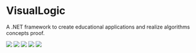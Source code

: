 # VisualLogic
A .NET framework to create educational applications and realize algorithms concepts proof.

[![](https://img.shields.io/nuget/dt/VisualLogic?color=purple&style=for-the-badge)](https://www.nuget.org/packages/VisualLogic/1.1.0)
[![](https://img.shields.io/github/license/Trevisharp/VisualLogic?color=purple&style=for-the-badge)](LICENSE)
[![](https://img.shields.io/github/last-commit/Trevisharp/VisualLogic?color=purple&style=for-the-badge)](https://github.com/trevisharp/VisualLogic/commits/main)
[![](https://img.shields.io/github/commit-activity/m/Trevisharp/VisualLogic?color=purple&style=for-the-badge)](https://github.com/trevisharp/VisualLogic/commits/main)
[![](https://img.shields.io/badge/Visual-Logic-purple?style=for-the-badge)](https://github.com/trevisharp/VisualLogic)